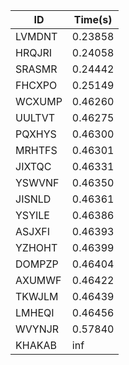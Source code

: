 |ID|Time(s)|
|-|-|
|LVMDNT|0.23858|
|HRQJRI|0.24058|
|SRASMR|0.24442|
|FHCXPO|0.25149|
|WCXUMP|0.46260|
|UULTVT|0.46275|
|PQXHYS|0.46300|
|MRHTFS|0.46301|
|JIXTQC|0.46331|
|YSWVNF|0.46350|
|JISNLD|0.46361|
|YSYILE|0.46386|
|ASJXFI|0.46393|
|YZHOHT|0.46399|
|DOMPZP|0.46404|
|AXUMWF|0.46422|
|TKWJLM|0.46439|
|LMHEQI|0.46456|
|WVYNJR|0.57840|
|KHAKAB|inf|
